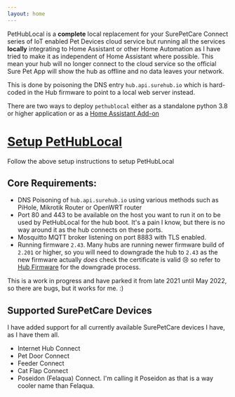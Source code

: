 ```yaml
---
layout: home
---
```


PetHubLocal is a **complete** local replacement for your SurePetCare Connect series of IoT enabled Pet Devices cloud service but running all the services **locally** integrating to Home Assistant or other Home Automation as I have tried to make it as independent of Home Assistant where possible. This mean your hub will no longer connect to the cloud service so the official Sure Pet App will show the hub as offline and no data leaves your network.

This is done by poisoning the DNS entry `hub.api.surehub.io` which is hard-coded in the Hub firmware to point to a local web server instead.

There are two ways to deploy `pethublocal` either as a standalone python 3.8 or higher application or as a [Home Assistant Add-on](https://www.home-assistant.io/addons/)

# [Setup PetHubLocal](/setup)
Follow the above setup instructions to setup PetHubLocal

## Core Requirements:

- DNS Poisoning of `hub.api.surehub.io` using various methods such as PiHole, Mikrotik Router or OpenWRT router 
- Port 80 and 443 to be available on the host you want to run it on to be used by PetHubLocal for the hub boot. It's a pain I know, but there is no way around it as the hub connects on these ports.
- Mosquitto MQTT broker listening on port 8883 with TLS enabled.
- Running firmware `2.43`. Many hubs are running newer firmware build of `2.201` or higher, so you will need to downgrade the hub to `2.43` as the new firmware actually *does* check the certificate is valid :cry: so refer to [Hub Firmware](/firmware) for the downgrade process.

This is a work in progress and have parked it from late 2021 until May 2022, so there are bugs, but it works for me. :)

## Supported SurePetCare Devices

I have added support for all currently available SurePetCare devices I have, as I have them all.

- Internet Hub Connect
- Pet Door Connect
- Feeder Connect
- Cat Flap Connect
- Poseidon (Felaqua) Connect. I'm calling it Poseidon as that is a way cooler name than Felaqua.

